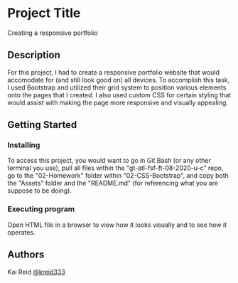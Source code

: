 # Project Title

Creating a responsive portfolio

## Description

For this project, I had to create a responsive portfolio website that would accomodate for (and still look good on) all devices. To accomplish this task, I used Bootstrap and utilized their grid system to position various elements onto the pages that I created. I also used custom CSS for certain styling that would assist with making the page more responsive and visually appealing.

## Getting Started

### Installing

To access this project, you would want to go in Git Bash (or any other terminal you use), pull all files within the "gt-atl-fsf-ft-08-2020-u-c" repo, go to the "02-Homework" folder within "02-CSS-Bootstrap", and copy both the "Assets" folder and the "README.md" (for referencing what you are suppose to be doing).

### Executing program

Open HTML file in a browser to view how it looks visually and to see how it operates.

## Authors

Kai Reid
[@kreid333](https://github.com/kreid333)

<!-- README.md template acquired from: https://gist.github.com/DomPizzie/7a5ff55ffa9081f2de27c315f5018afc -->
